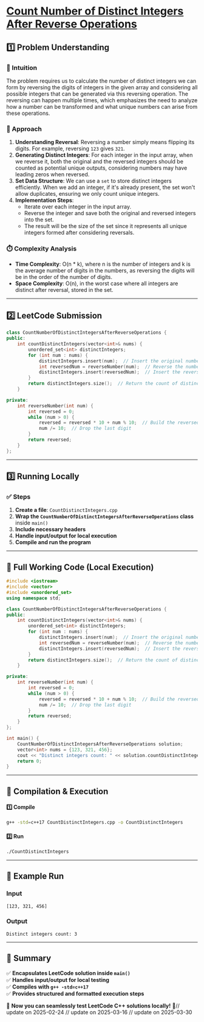 # **[Count Number of Distinct Integers After Reverse Operations](https://leetcode.com/problems/count-number-of-distinct-integers-after-reverse-operations/description/)**  

## **1️⃣ Problem Understanding**  
### **📌 Intuition**  
The problem requires us to calculate the number of distinct integers we can form by reversing the digits of integers in the given array and considering all possible integers that can be generated via this reversing operation. The reversing can happen multiple times, which emphasizes the need to analyze how a number can be transformed and what unique numbers can arise from these operations.

### **🚀 Approach**  
1. **Understanding Reversal**: Reversing a number simply means flipping its digits. For example, reversing `123` gives `321`.
2. **Generating Distinct Integers**: For each integer in the input array, when we reverse it, both the original and the reversed integers should be counted as potential unique outputs, considering numbers may have leading zeros when reversed.
3. **Set Data Structure**: We can use a `set` to store distinct integers efficiently. When we add an integer, if it's already present, the set won't allow duplicates, ensuring we only count unique integers.
4. **Implementation Steps**:
   - Iterate over each integer in the input array.
   - Reverse the integer and save both the original and reversed integers into the set.
   - The result will be the size of the set since it represents all unique integers formed after considering reversals.

### **⏱️ Complexity Analysis**  
- **Time Complexity**: O(n * k), where n is the number of integers and k is the average number of digits in the numbers, as reversing the digits will be in the order of the number of digits.
- **Space Complexity**: O(n), in the worst case where all integers are distinct after reversal, stored in the set.

---  

## **2️⃣ LeetCode Submission**  
```cpp
class CountNumberOfDistinctIntegersAfterReverseOperations {
public:
    int countDistinctIntegers(vector<int>& nums) {
        unordered_set<int> distinctIntegers;
        for (int num : nums) {
            distinctIntegers.insert(num);  // Insert the original number
            int reversedNum = reverseNumber(num);  // Reverse the number
            distinctIntegers.insert(reversedNum);  // Insert the reversed number
        }
        return distinctIntegers.size();  // Return the count of distinct integers
    }

private:
    int reverseNumber(int num) {
        int reversed = 0;
        while (num > 0) {
            reversed = reversed * 10 + num % 10;  // Build the reversed number
            num /= 10;  // Drop the last digit
        }
        return reversed;
    }
};
```  

---  

## **3️⃣ Running Locally**  
### **✅ Steps**  
1. **Create a file**: `CountDistinctIntegers.cpp`  
2. **Wrap the `CountNumberOfDistinctIntegersAfterReverseOperations` class** inside `main()`  
3. **Include necessary headers**  
4. **Handle input/output for local execution**  
5. **Compile and run the program**  

---  

## **📝 Full Working Code (Local Execution)**  
```cpp
#include <iostream>
#include <vector>
#include <unordered_set>
using namespace std;

class CountNumberOfDistinctIntegersAfterReverseOperations {
public:
    int countDistinctIntegers(vector<int>& nums) {
        unordered_set<int> distinctIntegers;
        for (int num : nums) {
            distinctIntegers.insert(num);  // Insert the original number
            int reversedNum = reverseNumber(num);  // Reverse the number
            distinctIntegers.insert(reversedNum);  // Insert the reversed number
        }
        return distinctIntegers.size();  // Return the count of distinct integers
    }

private:
    int reverseNumber(int num) {
        int reversed = 0;
        while (num > 0) {
            reversed = reversed * 10 + num % 10;  // Build the reversed number
            num /= 10;  // Drop the last digit
        }
        return reversed;
    }
};

int main() {
    CountNumberOfDistinctIntegersAfterReverseOperations solution;
    vector<int> nums = {123, 321, 456};
    cout << "Distinct integers count: " << solution.countDistinctIntegers(nums) << endl;
    return 0;
}
```  

---  

## **🔧 Compilation & Execution**  
#### **1️⃣ Compile**  
```bash
g++ -std=c++17 CountDistinctIntegers.cpp -o CountDistinctIntegers
```  

#### **2️⃣ Run**  
```bash
./CountDistinctIntegers
```  

---  

## **🎯 Example Run**  
### **Input**  
```
[123, 321, 456]
```  
### **Output**  
```
Distinct integers count: 3
```  

---  

## **📌 Summary**  
✅ **Encapsulates LeetCode solution inside `main()`**  
✅ **Handles input/output for local testing**  
✅ **Compiles with `g++ -std=c++17`**  
✅ **Provides structured and formatted execution steps**  

🚀 **Now you can seamlessly test LeetCode C++ solutions locally!** 🚀// update on 2025-02-24
// update on 2025-03-16
// update on 2025-03-30
